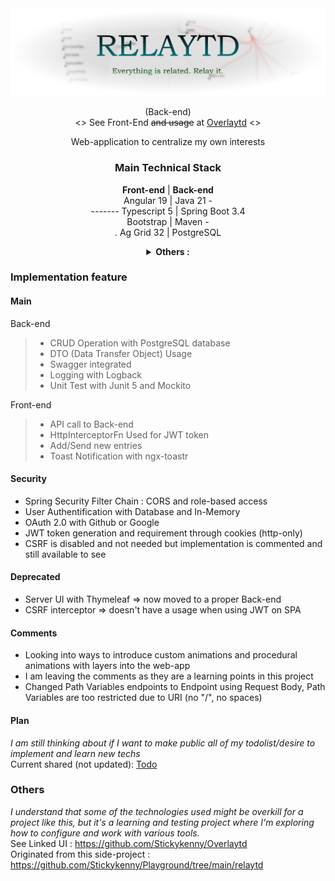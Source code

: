 <div align="center">


<img src=".github/preview/relaytd_banner_preview_0.png" alt="Relaytd Banner" title="Relaytd"/>

(Back-end)  
<> See Front-End ~~and usage~~ at [Overlaytd](https://github.com/Stickykenny/Overlaytd) <>

Web-application to centralize my own interests

### Main Technical Stack

**Front-end** | **Back-end**    
Angular 19 | Java 21 -  
------- Typescript 5 | Spring Boot 3.4   
Bootstrap | Maven -  
. Ag Grid 32 | PostgreSQL




<details>
<summary><b>Others : </b></summary>

Spring Security  
Maven  
JPA : Hibernate ORM implementation

</details>
</div>

### Implementation feature

<div align="left">

#### Main

Back-end
> - CRUD Operation with PostgreSQL database
> - DTO (Data Transfer Object) Usage
> - Swagger integrated
> - Logging with Logback
> - Unit Test with Junit 5 and Mockito

Front-end

> - API call to Back-end
> - HttpInterceptorFn Used for JWT token
> - Add/Send new entries
> - Toast Notification with ngx-toastr

#### Security

- Spring Security Filter Chain : CORS and role-based access
- User Authentification with Database and In-Memory
- OAuth 2.0 with Github or Google
- JWT token generation and requirement through cookies (http-only)
- CSRF is disabled and not needed but implementation is commented and still available to see

</div>

#### Deprecated

- Server UI with Thymeleaf => now moved to a proper Back-end
- CSRF interceptor => doesn't have a usage when using JWT on SPA

#### Comments

- Looking into ways to introduce custom animations and procedural animations with layers into the web-app
- I am leaving the comments as they are a learning points in this project
- Changed Path Variables endpoints to Endpoint using Request Body, Path Variables are too restricted due to URI (no "/",
  no spaces)

#### Plan

*I am still thinking about if I want to make public all of my todolist/desire to implement and learn new techs*  
Current shared (not updated): [Todo](TODO.md)

### Others

*I understand that some of the technologies used might be overkill for a project like this, but it's a learning and
testing project where I'm exploring how to configure and work with various tools.*  
See Linked UI : https://github.com/Stickykenny/Overlaytd  
Originated from this side-project : https://github.com/Stickykenny/Playground/tree/main/relaytd 